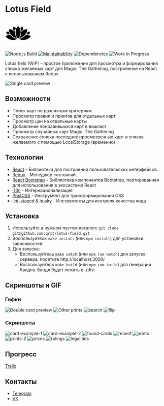# Lotus Field 
![alt text](https://github.com/qrxt/lotus-field/blob/master/public/img/lotus.png?raw=true)

![Node.js Build](https://github.com/qrxt/lotus-field/workflows/Node.js%20Build/badge.svg) [![Maintainability](https://api.codeclimate.com/v1/badges/0bf1a80c9b55f49de77a/maintainability)](https://codeclimate.com/github/qrxt/lotus-field/maintainability) ![Dependencies](https://david-dm.org/qrxt/lotus-field.svg) ![Work in Progress](https://img.shields.io/badge/WIP-%20-yellow)

Lotus field (WIP) - простое приложение для просмотра и формирования списка желаемых карт для Magic: The Gathering, построенное на React с использованием Redux.

![Single card preview](https://user-images.githubusercontent.com/46269438/97425997-e9ae5c00-1923-11eb-95fc-05fcef562579.gif)

## Возможности
- Поиск карт по различным критериям
- Просмотр правил и принтов для отдельных карт
- Просмотр цен на отдельные карты
- Добавление понравившихся карт в вишлист
- Просмотр случайных карт Magic: The Gathering
- Сохранение списка последних просмотренных карт и списка желаемого с помощью LocalStorage (временно)

## Технологии
- [React](https://reactjs.org/) - Библиотека для построения пользовательских интерфейсов.
- [Redux](https://redux.js.org/) - Менеджер состояний.
- [React Bootstrap](https://react-bootstrap.github.io/) - Библиотека компонентов Bootstrap, портированная для использования в экосистеме React
- [i18n](https://react.i18next.com/) - Интернационализация
- [PostCSS](https://postcss.org/) - Инструмент для трансформирования CSS
- [lint-staged](https://github.com/okonet/lint-staged) & [husky](https://typicode.github.io/husky/) - Инструменты для контроля качества кода

## Установка
1. Используйте в нужном пустом каталоге `git clone git@github.com:qrxt/lotus-field.git .`
2. Воспользуйтесь `make install` (или `npm install`) для установки зависимостей
3. Для запуска:
    * Воспользуйтесь `make watch` (или `npm run watch`) для запуска сервера, посетите http://localhost:3000/
    * Воспользуйтесь `make build` (или `npm run build`) для генерации бандла. Бандл будет лежать в ./dist

## Скриншоты и GIF

### Гифки
![Double card preview](https://user-images.githubusercontent.com/46269438/97426307-4f9ae380-1924-11eb-931e-7601ac63de24.gif) ![Other prints](https://user-images.githubusercontent.com/46269438/97426312-5164a700-1924-11eb-81c5-11d98e79ee4f.gif) ![search](https://user-images.githubusercontent.com/46269438/97431977-4ca3f100-192c-11eb-9684-4aff2e6f6f6d.gif)
![flip](https://user-images.githubusercontent.com/46269438/99426258-ed2a7700-2914-11eb-8fc0-7f53bc26d0e9.gif)

### Скриншоты
![card-example-1](https://user-images.githubusercontent.com/46269438/97600267-ed240f00-1a19-11eb-8a1b-993a4630f329.JPG) ![card-example-2](https://user-images.githubusercontent.com/46269438/97600271-edbca580-1a19-11eb-98ba-f6e0a148343e.JPG)
![found-cards](https://user-images.githubusercontent.com/46269438/97600268-ed240f00-1a19-11eb-9e60-a5712e61028f.JPG) ![recent](https://user-images.githubusercontent.com/46269438/97600262-ebf2e200-1a19-11eb-9e1d-84edb26965ca.JPG)
![prints](https://user-images.githubusercontent.com/46269438/97600275-ee553c00-1a19-11eb-8c15-e8086a0cd22b.JPG) ![prints-2](https://user-images.githubusercontent.com/46269438/97600276-ee553c00-1a19-11eb-830e-43d120053dca.JPG)
![prices](https://user-images.githubusercontent.com/46269438/97600278-eeedd280-1a19-11eb-8b1f-d6318f43c983.JPG) ![rulings](https://user-images.githubusercontent.com/46269438/97600274-ee553c00-1a19-11eb-90b1-fc858a76fda6.JPG)
![legalities](https://user-images.githubusercontent.com/46269438/97609004-25304f80-1a24-11eb-9ab6-68140d300a34.JPG)

## Прогресс
[Trello](https://trello.com/b/v2mW0LRI/lotus-field)

## Контакты
- [Telegram](https://telegram.me/qrxt357)
- [VK](https://vk.com/id106399922)
